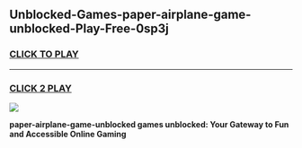
## Unblocked-Games-paper-airplane-game-unblocked-Play-Free-0sp3j
<h3>
<a href="https://premium76.site?title=paper-airplane-game-unblocked&ref=22A">CLICK TO PLAY</a></h3>
<hr>

<h3>
<a href="https://premium76.site?title=paper-airplane-game-unblocked&ref=22A">CLICK 2 PLAY</a>
  
</h3>

<a href="https://premium76.site?title=paper-airplane-game-unblocked&ref=22A"><img src="https://clearcache.store/games.png"></a>


**paper-airplane-game-unblocked games unblocked: Your Gateway to Fun and Accessible Online Gaming**
